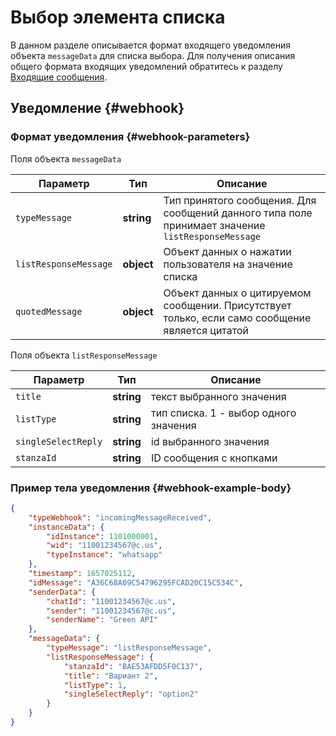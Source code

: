 # Выбор элемента списка


В данном разделе описывается формат входящего уведомления объекта `messageData` для списка выбора. Для получения описания общего формата входящих уведомлений обратитесь к разделу [Входящие сообщения](/../docs/api/receiving/notifications-format/). 

## Уведомление {#webhook}

### Формат уведомления {#webhook-parameters}

Поля объекта `messageData`

Параметр | Тип | Описание
----- | ----- | -----
`typeMessage` | **string** | Тип принятого сообщения. Для сообщений данного типа поле принимает значение `listResponseMessage`
`listResponseMessage` | **object** | Объект данных о нажатии пользователя на значение списка
`quotedMessage` | **object** | Объект данных о цитируемом сообщении. Присутствует только, если само сообщение является цитатой

Поля объекта `listResponseMessage`

Параметр | Тип | Описание
----- | ----- | -----
`title` | **string** | текст выбранного значения
`listType` | **string** | тип списка. 1 - выбор одного значения
`singleSelectReply` | **string** | id выбранного значения
`stanzaId` | **string** | ID сообщения с кнопками


### Пример тела уведомления {#webhook-example-body}

```json
{
    "typeWebhook": "incomingMessageReceived",
    "instanceData": {
        "idInstance": 1101000001,
        "wid": "11001234567@c.us",
        "typeInstance": "whatsapp"
    },
    "timestamp": 1657025112,
    "idMessage": "A36C68A09C54796295FCAD20C15C534C",
    "senderData": {
        "chatId": "11001234567@c.us",
        "sender": "11001234567@c.us",
        "senderName": "Green API"
    },
    "messageData": {
        "typeMessage": "listResponseMessage",
        "listResponseMessage": {
            "stanzaId": "BAE53AFDD5F0C137",
            "title": "Вариант 2",
            "listType": 1,
            "singleSelectReply": "option2"
        }
    }
}
```

